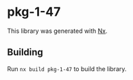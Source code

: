 # pkg-1-47

This library was generated with [Nx](https://nx.dev).

## Building

Run `nx build pkg-1-47` to build the library.

